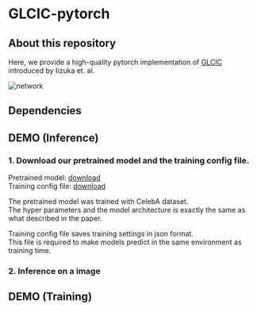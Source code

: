 # GLCIC-pytorch


## About this repository

Here, we provide a high-quality pytorch implementation of [GLCIC](http://hi.cs.waseda.ac.jp/~iizuka/projects/completion/data/completion_sig2017.pdf) introduced by Iizuka et. al.

![network](https://i.imgur.com/wOnxWNc.png "Network")

## Dependencies

## DEMO (Inference)

### 1. Download our pretrained model and the training config file.

Pretrained model: [download](https://home.com)  
Training config file: [download](https://hoge.com)  

The pretrained model was trained with CelebA dataset.  
The hyper parameters and the model architecture is exactly the same
as what described in the paper.

Training config file saves training settings in json format.  
This file is required to make models predict in the same environment as training time.

### 2. Inference on a image

## DEMO (Training)
